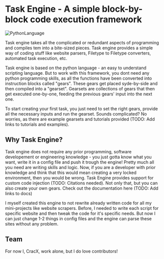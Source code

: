# Task Engine - A simple block-by-block code execution framework
![PythonLanguage]({https://img.shields.io/badge/Python-FFD43B?style=for-the-badge&logo=python&logoColor=darkgreen})

Task engine takes all the complicated or redundant aspects of programming and compiles tem into a bite-sized pieces. Task engine provides a simple way of coding stuff like website parsers, Filetype to Filetype converters, automated task execution, etc.

Task engine is based on the python language - an easy to understand scripting language. But to work with this framework, you dont need any python programming skills, as all the functions have been converted into instruction blocks called "gears". These gears get placed syde-by-side and then compiled into a "gearset". Gearsets are collections of gears that then get executed one-by-one, feeding the previous gears' input into the next one.

To start creating your first task, you just need to set the right gears, provide all the necessary inputs and run the gearset. Sounds complicated? No worries, as there are example gearsets and tutorials provided (TODO: Add links to tutorials and examples).

## Why Task Engine?
Task engine does not require any prior programming, software developement or engineering knowledge - you just gotta know what you want, write it in a config file and push it trough the engine! Pretty much all you need are writing skills and logic. Now, if you are a developer with prior knowledge and think that this would mean creating a very locked environment, then you would be wrong. Task Engine provides support for custom code injection (TODO: Citations needed). Not only that, but you can also create your own gears. Check out the documentation here (TODO: Add links to docs)

I myself created this engine to not rewrite already written code for all my mini-projects like website scrapers. Before, I needed to write each script for specific website and then tweak the code for it's specific needs. But now I can just change 1-2 things in config files and the engine can parse these sites without any problem.

## Team
For now I, CracX, work alone, but I do love contributors!